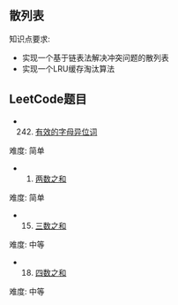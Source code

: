 ## 散列表

知识点要求:

* 实现一个基于链表法解决冲突问题的散列表
* 实现一个LRU缓存淘汰算法


## LeetCode题目

* 242. [有效的字母异位词](https://leetcode-cn.com/problems/valid-anagram/)
    
难度: 简单
    
* 1. [两数之和](https://leetcode-cn.com/problems/two-sum/)
    
难度: 简单

* 15. [三数之和](https://leetcode-cn.com/problems/3sum/)
    
难度: 中等

* 18. [四数之和](https://leetcode-cn.com/problems/4sum/)
    
难度: 中等